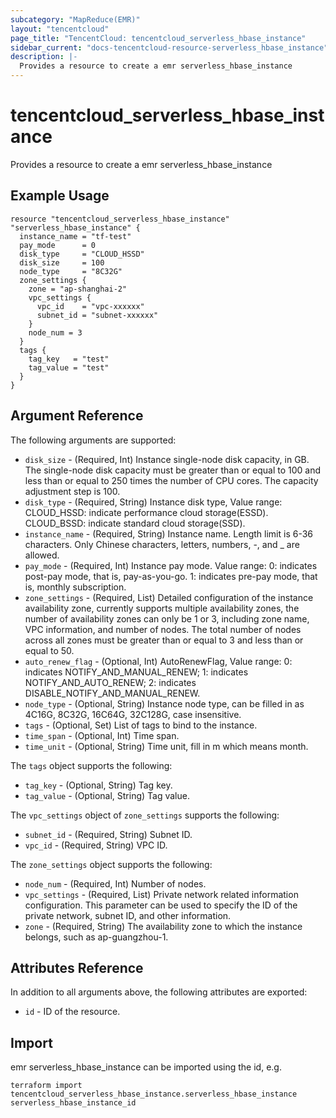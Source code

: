 ```yaml
---
subcategory: "MapReduce(EMR)"
layout: "tencentcloud"
page_title: "TencentCloud: tencentcloud_serverless_hbase_instance"
sidebar_current: "docs-tencentcloud-resource-serverless_hbase_instance"
description: |-
  Provides a resource to create a emr serverless_hbase_instance
---
```


# tencentcloud_serverless_hbase_instance

Provides a resource to create a emr serverless_hbase_instance

## Example Usage

```hcl
resource "tencentcloud_serverless_hbase_instance" "serverless_hbase_instance" {
  instance_name = "tf-test"
  pay_mode      = 0
  disk_type     = "CLOUD_HSSD"
  disk_size     = 100
  node_type     = "8C32G"
  zone_settings {
    zone = "ap-shanghai-2"
    vpc_settings {
      vpc_id    = "vpc-xxxxxx"
      subnet_id = "subnet-xxxxxx"
    }
    node_num = 3
  }
  tags {
    tag_key   = "test"
    tag_value = "test"
  }
}
```

## Argument Reference

The following arguments are supported:

* `disk_size` - (Required, Int) Instance single-node disk capacity, in GB. The single-node disk capacity must be greater than or equal to 100 and less than or equal to 250 times the number of CPU cores. The capacity adjustment step is 100.
* `disk_type` - (Required, String) Instance disk type, Value range: CLOUD_HSSD: indicate performance cloud storage(ESSD). CLOUD_BSSD: indicate standard cloud storage(SSD).
* `instance_name` - (Required, String) Instance name. Length limit is 6-36 characters. Only Chinese characters, letters, numbers, -, and _ are allowed.
* `pay_mode` - (Required, Int) Instance pay mode. Value range: 0: indicates post-pay mode, that is, pay-as-you-go. 1: indicates pre-pay mode, that is, monthly subscription.
* `zone_settings` - (Required, List) Detailed configuration of the instance availability zone, currently supports multiple availability zones, the number of availability zones can only be 1 or 3, including zone name, VPC information, and number of nodes. The total number of nodes across all zones must be greater than or equal to 3 and less than or equal to 50.
* `auto_renew_flag` - (Optional, Int) AutoRenewFlag, Value range: 0: indicates NOTIFY_AND_MANUAL_RENEW; 1: indicates NOTIFY_AND_AUTO_RENEW; 2: indicates DISABLE_NOTIFY_AND_MANUAL_RENEW.
* `node_type` - (Optional, String) Instance node type, can be filled in as 4C16G, 8C32G, 16C64G, 32C128G, case insensitive.
* `tags` - (Optional, Set) List of tags to bind to the instance.
* `time_span` - (Optional, Int) Time span.
* `time_unit` - (Optional, String) Time unit, fill in m which means month.

The `tags` object supports the following:

* `tag_key` - (Optional, String) Tag key.
* `tag_value` - (Optional, String) Tag value.

The `vpc_settings` object of `zone_settings` supports the following:

* `subnet_id` - (Required, String) Subnet ID.
* `vpc_id` - (Required, String) VPC ID.

The `zone_settings` object supports the following:

* `node_num` - (Required, Int) Number of nodes.
* `vpc_settings` - (Required, List) Private network related information configuration. This parameter can be used to specify the ID of the private network, subnet ID, and other information.
* `zone` - (Required, String) The availability zone to which the instance belongs, such as ap-guangzhou-1.

## Attributes Reference

In addition to all arguments above, the following attributes are exported:

* `id` - ID of the resource.




## Import

emr serverless_hbase_instance can be imported using the id, e.g.

```
terraform import tencentcloud_serverless_hbase_instance.serverless_hbase_instance serverless_hbase_instance_id
```


